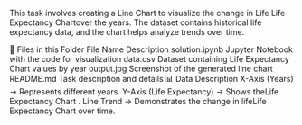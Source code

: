This task involves creating a Line Chart to visualize the change in Life Life Expectancy Chartover the years. The dataset contains historical life expectancy data, and the chart helps analyze trends over time.

📂 Files in this Folder
File Name	Description
solution.ipynb	Jupyter Notebook with the code for visualization
data.csv	Dataset containing Life Expectancy Chart values by year
output.jpg	Screenshot of the generated line chart
README.md	Task description and details
📊 Data Description
X-Axis (Years) → Represents different years.
Y-Axis (Life Expectancy) → Shows theLife Expectancy Chart .
Line Trend → Demonstrates the change in lifeLife Expectancy Chart  over time.
